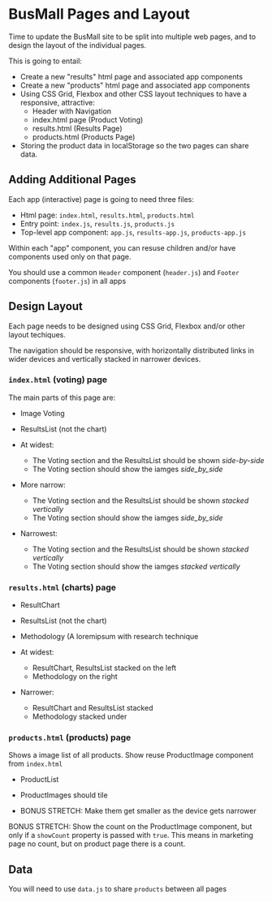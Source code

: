 # BusMall Pages and Layout

Time to update the BusMall site to be split into multiple web pages, and to design the layout of the individual pages.

This is going to entail:

* Create a new "results" html page and associated app components
* Create a new "products" html page and associated app components
* Using CSS Grid, Flexbox and other CSS layout techniques to have a responsive, attractive:
  * Header with Navigation
  * index.html page (Product Voting)
  * results.html (Results Page)
  * products.html (Products Page)
* Storing the product data in localStorage so the two pages can share data.

## Adding Additional Pages

Each app (interactive) page is going to need three files:

* Html page: `index.html`, `results.html`, `products.html`
* Entry point: `index.js`, `results.js`, `products.js`
* Top-level app component: `app.js`, `results-app.js`, `products-app.js`

Within each "app" component, you can resuse children and/or have components used only on that page.

You should use a common `Header` component (`header.js`) and `Footer` components (`footer.js`) in all apps

## Design Layout

Each page needs to be designed using CSS Grid, Flexbox and/or other layout techiques.

The navigation should be responsive, with horizontally distributed links in wider devices
and vertically stacked in narrower devices.

### `index.html` (voting) page

The main parts of this page are:

* Image Voting
* ResultsList (not the chart)

* At widest:
  * The Voting section and the ResultsList should be shown _side-by-side_
  * The Voting section should show the iamges _side_by_side_
* More narrow:
  * The Voting section and the ResultsList should be shown _stacked vertically_
  * The Voting section should show the iamges _side_by_side_
* Narrowest:
  * The Voting section and the ResultsList should be shown _stacked vertically_
  * The Voting section should show the iamges _stacked vertically_
  
### `results.html` (charts) page

* ResultChart
* ResultsList (not the chart)
* Methodology (A loremipsum with research technique

* At widest:
  * ResultChart, ResultsList stacked on the left
  * Methodology on the right
* Narrower:
  * ResultChart and ResultsList stacked
  * Methodology stacked under
  
### `products.html` (products) page

Shows a image list of all products. Show reuse ProductImage component from `index.html`

* ProductList

* ProductImages should tile
* BONUS STRETCH: Make them get smaller as the device gets narrower

BONUS STRETCH: Show the count on the ProductImage component, but only if a `showCount` property is passed with `true`. This means in marketing page no count, but on product page there is a count.

## Data

You will need to use `data.js` to share `products` between all pages
